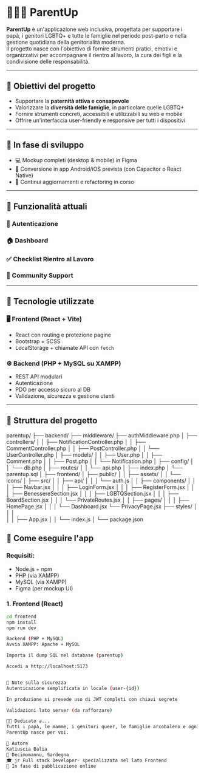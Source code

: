 # 👨‍👨‍👦 ParentUp

**ParentUp** è un'applicazione web inclusiva, progettata per supportare i papà, i genitori LGBTQ+ e tutte le famiglie nel periodo post-parto e nella gestione quotidiana della genitorialità moderna.  
Il progetto nasce con l'obiettivo di fornire strumenti pratici, emotivi e organizzativi per accompagnare il rientro al lavoro, la cura dei figli e la condivisione delle responsabilità.

---

## 🎯 Obiettivi del progetto

- Supportare la **paternità attiva e consapevole**
- Valorizzare la **diversità delle famiglie**, in particolare quelle LGBTQ+
- Fornire strumenti concreti, accessibili e utilizzabili su web e mobile
- Offrire un'interfaccia user-friendly e responsive per tutti i dispositivi

---

## 📲 In fase di sviluppo

- 💻 Mockup completi (desktop & mobile) in Figma
- 📱 Conversione in app Android/iOS prevista (con Capacitor o React Native)
- 🔄 Continui aggiornamenti e refactoring in corso

---

## 🧠 Funzionalità attuali

### 🔐 Autenticazione

### 🏠 Dashboard


### ✅ Checklist Rientro al Lavoro


### 💬 Community Support


---

## 🧱 Tecnologie utilizzate

### 🖥️ Frontend (React + Vite)
- React con routing e protezione pagine
- Bootstrap + SCSS
- LocalStorage + chiamate API con `fetch`

### ⚙️ Backend (PHP + MySQL su XAMPP)
- REST API modulari 
- Autenticazione 
- PDO per accesso sicuro al DB
- Validazione, sicurezza e gestione utenti

---

## 📁 Struttura del progetto

parentup/
├── backend/
    ├── middleware/
        ├── authMiddleware.php
│   ├── controllers/
│   │   ├── NotificationController.php
│   │   ├── CommentController.php
│   │   ├── PostController.php
│   │   └── UserController.php
│   ├── models/
│   │   ├── User.php
│   │   ├── Comment.php
│   │   ├── Post.php
│   │   └── Notification.php
│   ├── config/
│   │   └── db.php
│   ├── routes/
│   │   └── api.php
│   ├── index.php
│   └── parentup.sql
│
├── frontend/
│   ├── public/
│   │   ├── assets/
│   │   └── icons/
│   ├── src/
│   │   ├── api/
│   │   │   └── auth.js
│   │   ├── components/
│   │   │   ├── Navbar.jsx
│   │   │   ├── LoginForm.jsx
│   │   │   ├── RegisterForm.jsx
│   │   │   ├── BenessereSection.jsx
│   │   │   ├── LGBTQSection.jsx
│   │   │   ├── BoardSection.jsx
│   │   │   └── PrivateRoutes.jsx
│   │   ├── pages/
│   │   │   ├── HomePage.jsx
│   │   │   └── Dashboard.jsx
            └── PrivacyPage.jsx
        ├──  styles/
│   │   │   
│   │   ├── App.jsx
│   │   └── index.js
│   └── package.json


## 🧪 Come eseguire l'app

### Requisiti:
- Node.js + npm
- PHP (via XAMPP)
- MySQL (via XAMPP)
- Figma (per mockup UI)

### 1. Frontend (React)
```bash
cd frontend
npm install
npm run dev

Backend (PHP + MySQL)
Avvia XAMPP: Apache + MySQL

Importa il dump SQL nel database (parentup)

Accedi a http://localhost:5173


🔐 Note sulla sicurezza
Autenticazione semplificata in locale (user-{id})

In produzione si prevede uso di JWT completi con chiavi segrete

Validazioni lato server (da rafforzare)

🏳️‍🌈 Dedicato a...
Tutti i papà, le mamme, i genitori queer, le famiglie arcobaleno e ogni persona che sceglie l’amore come base per costruire una famiglia.
ParentUp nasce per voi.

👤 Autore
Katiuscia Balia
📍 Decimomannu, Sardegna 
🎓 jr Full stack Developer- specializzata nel lato Frontend
🔗 In fase di pubblicazione online
